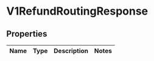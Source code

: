 
# V1RefundRoutingResponse

## Properties
Name | Type | Description | Notes
------------ | ------------- | ------------- | -------------



